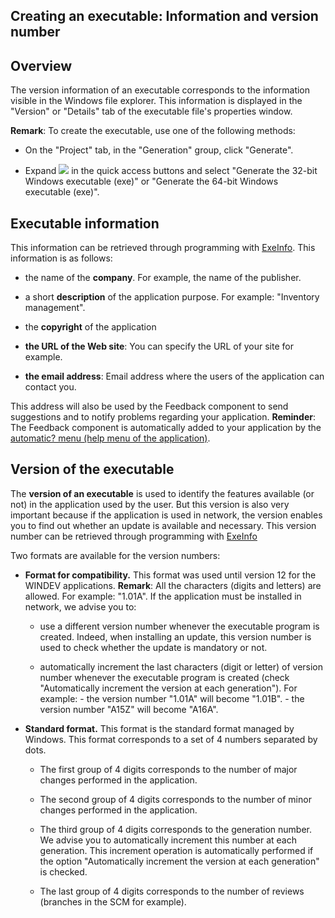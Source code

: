 


## Creating an executable: Information and version number
			



<a name="NOTE1"></a>
<a name="NOTE1_1"></a>


## Overview
<a name="overview_ELTTEXTE000136"></a>
The version information of an executable corresponds to the information visible in the Windows file explorer. This information is displayed in the "Version" or "Details" tab of the executable file's properties window.

**Remark**: To create the executable, use one of the following methods: 

- On the "Project" tab, in the "Generation" group, click "Generate". 

- Expand ![](https://doc.pcsoft.fr/en-US/images/image.awp?langid=3&name=ico_generation_exe.gif) in the quick access buttons and select "Generate the 32-bit Windows executable (exe)" or "Generate the 64-bit Windows executable (exe)". 




<a name="NOTE2"></a>
<a name="NOTE2_1"></a>


## Executable information
<a name="executable_information_ELTTEXTE000160"></a>
This information can be retrieved through programming with [ExeInfo](../WDLang1/3035001.md). This information is as follows:

- the name of the **company**. For example, the name of the publisher.

- a short **description** of the application purpose. For example: "Inventory management".

- the **copyright** of the application

- **the URL of the Web site**: You can specify the URL of your site for example.

- **the email address**: Email address where the users of the application can contact you.




This address will also be used by the Feedback component to send suggestions and to notify problems regarding your application. 
**Reminder**: The Feedback component is automatically added to your application by the [automatic? menu (help menu of the application)](../Editeurs/9000070.md).

<a name="NOTE3"></a>
<a name="NOTE3_1"></a>


## Version of the executable
<a name="version_the_executable_ELTTEXTE000184"></a>
The **version of an executable** is used to identify the features available (or not) in the application used by the user. But this version is also very important because if the application is used in network, the version enables you to find out whether an update is available and necessary. This version number can be retrieved through programming with [ExeInfo](../WDLang1/3035001.md)

Two formats are available for the version numbers:

- **Format for compatibility.** This format was used until version 12 for the WINDEV applications.
	**Remark**: All the characters (digits and letters) are allowed. For example: "1.01A".
	If the application must be installed in network, we advise you to:

	- use a different version number whenever the executable program is created. Indeed, when installing an update, this version number is used to check whether the update is mandatory or not.

	- automatically increment the last characters (digit or letter) of version number whenever the executable program is created (check "Automatically increment the version at each generation"). 
			For example:
			- the version number "1.01A" will become "1.01B".
			- the version number "A15Z" will become "A16A".




- **Standard format.** This format is the standard format managed by Windows. This format corresponds to a set of 4 numbers separated by dots. 

	- The first group of 4 digits corresponds to the number of major changes performed in the application.

	- The second group of 4 digits corresponds to the number of minor changes performed in the application.

	- The third group of 4 digits corresponds to the generation number. 
			We advise you to automatically increment this number at each generation. This increment operation is automatically performed if the option "Automatically increment the version at each generation" is checked.

	- The last group of 4 digits corresponds to the number of reviews (branches in the SCM for example).








